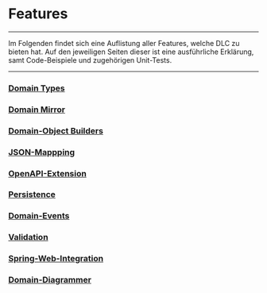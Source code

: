 # Features

<hr/>

Im Folgenden findet sich eine Auflistung aller Features, welche DLC zu bieten hat.
Auf den jeweiligen Seiten dieser ist eine ausführliche Erklärung,
samt Code-Beispiele und zugehörigen Unit-Tests.

<hr/>

### <a href="./features/domain_types.md">Domain Types</a>
### <a href="./features/domain_mirror.md">Domain Mirror</a>
### <a href="./features/domainobject_builders.md">Domain-Object Builders</a>
### <a href="./features/json_mapping.md">JSON-Mappping</a>
### <a href="./features/open_api_extension.md">OpenAPI-Extension</a>
### <a href="./features/persistence.md">Persistence</a>
### <a href="./features/domain_events.md">Domain-Events</a>
### <a href="./features/validation.md">Validation</a>
### <a href="./features/spring_web_integration.md">Spring-Web-Integration</a>
### <a href="./features/domain_diagrammer.md">Domain-Diagrammer</a>